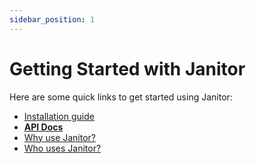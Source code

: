 ```yaml
---
sidebar_position: 1
---
```


# Getting Started with Janitor

Here are some quick links to get started using Janitor:

-   [Installation guide](/docs/Installation)
-   [**API Docs**](/api/Janitor)
-   [Why use Janitor?](/docs/WhyUseJanitor)
-   [Who uses Janitor?](/docs/WhoUsesJanitor)
